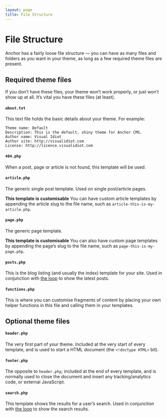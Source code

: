 ```yaml
---
layout: page
title: File Structure
---
```


# File Structure

Anchor has a fairly loose file structure — you can have as many files and folders as
you want in your theme, as long as a few required theme files are present.

## Required theme files

If you don’t have these files, your theme won’t work properly, or just won’t show up
at all. It’s vital you have these files (at least).

#### `about.txt`

This text file holds the basic details about your theme. For example:

	Theme name: Default
	Description: This is the default, shiny theme for Anchor CMS.
	Author name: Visual Idiot
	Author site: http://visualidiot.com
	License: http://licence.visualidiot.com

#### `404.php`

When a post, page or article is not found, this template will be used.

#### `article.php`

The generic single post template. Used on single post/article pages.

<p class="note"><b>This template is customisable</b> You can have custom article templates
by appending the article slug to the file name, such as <code>article-this-is-my-article.php</code>.</p>

#### `page.php`

The generic page template.

<p class="note"><b>This template is customisable</b> You can also have custom page templates
by appending the page’s slug to the file name, such as <code>page-this-is-my-page.php</code>.</p>

#### `posts.php`

This is the blog listing (and usually the index) template for your site. Used in conjunction with [the loop](/docs/theming/the-loop) to show the latest posts.



#### `functions.php`

This is where you can customise fragments of content by placing your own helper functions
in this file and calling them in your templates.


## Optional theme files

#### `header.php`

The very first part of your theme. Included at the very start of every template, and
is used to start a HTML document (the `<!doctype HTML>` bit).

#### `footer.php`

The opposite to `header.php`; included at the end of every template, and is normally used
to close the document and insert any tracking/analytics code, or external JavaScript.

#### `search.php`

This template shows the results for a user’s search. Used in conjunction with [the loop](/docs/theming/the-loop) to show the search results.
